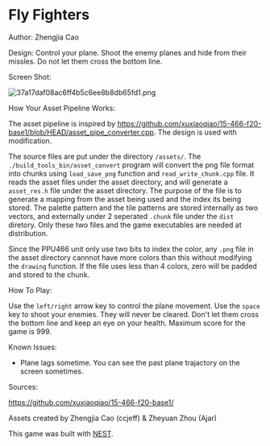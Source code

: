 # Fly Fighters

Author: Zhengjia Cao

Design: Control your plane. Shoot the enemy planes and hide from their missles. Do not let them cross the bottom line.

Screen Shot:

![37a17daf08ac6ff4b5c6ee8b8db65fd1.png](https://www.imgge.com/images/2021/09/13/37a17daf08ac6ff4b5c6ee8b8db65fd1.png)

How Your Asset Pipeline Works:

The asset pipeline is inspired by https://github.com/xuxiaoqiao/15-466-f20-base1/blob/HEAD/asset_pipe_converter.cpp. The design is used with modification.

The source files are put under the directory `/assets/`. The `./build_tools_bin/asset_convert` program will convert the png file format into chunks using `load_save_png` function and `read_write_chunk.cpp` file. It reads the asset files under the asset directory, and will generate a `asset_res.h` file under the asset directory. The purpose of the file is to generate a mapping from the asset being used and the index its being stored. The palette pattern and the tile patterns are stored internally as two vectors, and externally under 2 seperated `.chunk` file under the `dist` diretory. Only these two files and the game executables are needed at distribution. 

Since the PPU466 unit only use two bits to index the color, any `.png` file in the asset directory cannnot have more colors than this without modifying the `drawing` function. If the file uses less than 4 colors, zero will be padded and stored to the chunk. 

How To Play:

Use the `left/right` arrow key to control the plane movement. Use the `space` key to shoot your enemies. They will never be cleared. Don't let them cross the bottom line and keep an eye on your health. Maximum score for the game is 999.

Known Issues:
- Plane lags sometime. You can see the past plane trajactory on the screen sometimes. 

Sources: 

https://github.com/xuxiaoqiao/15-466-f20-base1/

Assets created by Zhengjia Cao (ccjeff) & Zheyuan Zhou (Ajar)

This game was built with [NEST](NEST.md).


